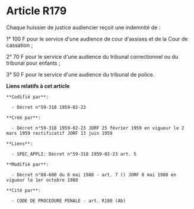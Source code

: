 # Article R179

Chaque huissier de justice audiencier reçoit une indemnité de :

1° 100 F pour le service d'une audience de cour d'assises et de la Cour de cassation ;

2° 70 F pour le service d'une audience du tribunal correctionnel ou du tribunal pour enfants ;

3° 50 F pour le service d'une audience du tribunal de police.

**Liens relatifs à cet article**

	**Codifié par**:

	  - Décret n°59-318 1959-02-23

	**Créé par**:

	  - Décret n°59-318 1959-02-23 JORF 25 février 1959 en vigueur le 2 mars 1959 rectificatif JORF 13 juin 1959

	**Liens**:

	  - SPEC_APPLI: Décret n°59-318 1959-02-23 art. 5

	**Modifié par**:

	  - Décret n°88-600 du 6 mai 1988 - art. 7 () JORF 8 mai 1988 en vigueur le 1er octobre 1988

	**Cité par**:

	  - CODE DE PROCEDURE PENALE - art. R180 (Ab)
